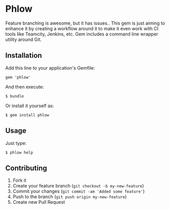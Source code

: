 # Phlow

Feature branching is awesome, but it has issues.. This gem is just aiming to enhance it by creating a workflow around it to make it even work with CI tools like Teamcity, Jenkins, etc. Gem includes a command line wrapper utility around Git.

## Installation

Add this line to your application's Gemfile:

    gem 'phlow'

And then execute:

    $ bundle

Or install it yourself as:

    $ gem install phlow

## Usage

Just type:

    $ phlow help

## Contributing

1. Fork it
2. Create your feature branch (`git checkout -b my-new-feature`)
3. Commit your changes (`git commit -am 'Added some feature'`)
4. Push to the branch (`git push origin my-new-feature`)
5. Create new Pull Request
